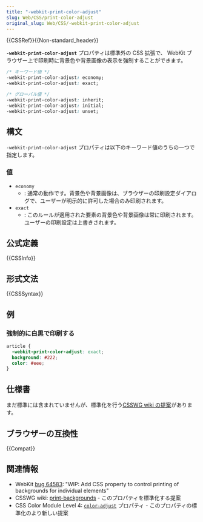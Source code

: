 ```yaml
---
title: "-webkit-print-color-adjust"
slug: Web/CSS/print-color-adjust
original_slug: Web/CSS/-webkit-print-color-adjust
---
```


{{CSSRef}}{{Non-standard_header}}

**`-webkit-print-color-adjust`** プロパティは標準外の CSS 拡張で、 WebKit ブラウザー上で印刷時に背景色や背景画像の表示を強制することができます。

```css
/* キーワード値 */
-webkit-print-color-adjust: economy;
-webkit-print-color-adjust: exact;

/* グローバル値 */
-webkit-print-color-adjust: inherit;
-webkit-print-color-adjust: initial;
-webkit-print-color-adjust: unset;
```

## 構文

`-webkit-print-color-adjust` プロパティは以下のキーワード値のうちの一つで指定します。

### 値

- `economy`
  - : 通常の動作です。背景色や背景画像は、ブラウザーの印刷設定ダイアログで、ユーザーが明示的に許可した場合のみ印刷されます。
- `exact`
  - : このルールが適用された要素の背景色や背景画像は常に印刷されます。ユーザーの印刷設定は上書きされます。

## 公式定義

{{CSSInfo}}

## 形式文法

{{CSSSyntax}}

## 例

### 強制的に白黒で印刷する

```css
article {
  -webkit-print-color-adjust: exact;
  background: #222;
  color: #eee;
}
```

## 仕様書

まだ標準には含まれていませんが、標準化を行う[CSSWG wiki の提案](https://wiki.csswg.org/ideas/print-backgrounds)があります。

## ブラウザーの互換性

{{Compat}}

## 関連情報

- WebKit [bug 64583](https://bugs.webkit.org/show_bug.cgi?id=64583): "WIP: Add CSS property to control printing of backgrounds for individual elements"
- CSSWG wiki: [print-backgrounds](https://wiki.csswg.org/ideas/print-backgrounds) - このプロパティを標準化する提案
- CSS Color Module Level 4: [`color-adjust`](https://drafts.csswg.org/css-color-4/#color-adjust) プロパティ - このプロパティの標準化のより新しい提案
